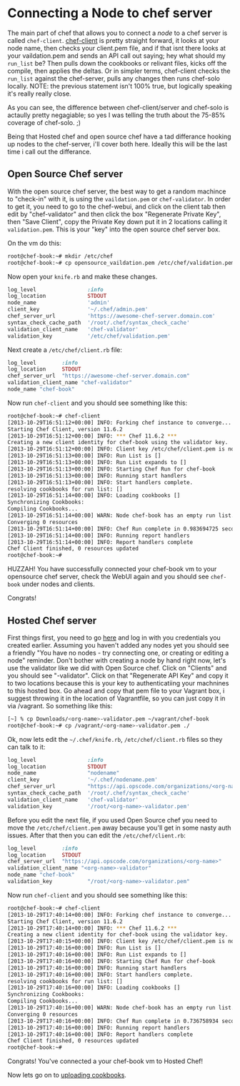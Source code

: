# Connecting a Node to chef server

The main part of chef that allows you to connect a _node_ to a chef server is called `chef-client`. [chef-client](http://docs.opscode.com/chef_client.html) is pretty straight forward, it looks at your node name, then checks your client.pem file, and if that isnt there looks at your vaildation.pem and sends an API call out saying; hey what should my `run_list` be? Then pulls down the cookbooks or relivant files, kicks off the compile, then applies the deltas. Or in simpler terms, chef-client checks the `run_list` against the chef-server, pulls any changes then runs chef-solo locally. NOTE: the previous statement isn't 100% true, but logically speaking it's really really close.

As you can see, the difference between chef-client/server and chef-solo is actaully pretty negagiable; so yes I was telling the truth about the 75-85% coverage of chef-solo. ;)

Being that Hosted chef and open source chef have a tad differance hooking up nodes to the chef-server, i'll cover both here. Ideally this will be the last time i call out the differance.

## Open Source Chef server

With the open source chef server, the best way to get a random machince to "check-in" with it, is using the `vaildation.pem` or `chef-validator`. In order to get it, you need to go to the chef-webui, and click on the client tab  then edit by "chef-validator" and then click the box "Regenerate Private Key", then "Save Client", copy the Private Key down put it in 2 locations calling it `validation.pem`. This is your "key" into the open source chef server box.

On the vm do this:

```bash
root@chef-book:~# mkdir /etc/chef
root@chef-book:~# cp opensource_vaildation.pem /etc/chef/validation.pem
```

Now open your `knife.rb` and make these changes.

```ruby
log_level                :info
log_location             STDOUT
node_name                'admin'
client_key               '~/.chef/admin.pem'
chef_server_url          'https://awesome-chef-server.domain.com'
syntax_check_cache_path  '/root/.chef/syntax_check_cache'
validation_client_name   'chef-validator'
validation_key           '/etc/chef/validation.pem'
```

Next create a `/etc/chef/client.rb` file:

```ruby
log_level        :info
log_location     STDOUT
chef_server_url  "https://awesome-chef-server.domain.com"
validation_client_name "chef-validator"
node_name "chef-book"
```

Now run `chef-client` and you should see something like this:

```bash
root@chef-book:~# chef-client
[2013-10-29T16:51:12+00:00] INFO: Forking chef instance to converge...
Starting Chef Client, version 11.6.2
[2013-10-29T16:51:12+00:00] INFO: *** Chef 11.6.2 ***
Creating a new client identity for chef-book using the validator key.
[2013-10-29T16:51:12+00:00] INFO: Client key /etc/chef/client.pem is not present - registering
[2013-10-29T16:51:13+00:00] INFO: Run List is []
[2013-10-29T16:51:13+00:00] INFO: Run List expands to []
[2013-10-29T16:51:13+00:00] INFO: Starting Chef Run for chef-book
[2013-10-29T16:51:13+00:00] INFO: Running start handlers
[2013-10-29T16:51:13+00:00] INFO: Start handlers complete.
resolving cookbooks for run list: []
[2013-10-29T16:51:14+00:00] INFO: Loading cookbooks []
Synchronizing Cookbooks:
Compiling Cookbooks...
[2013-10-29T16:51:14+00:00] WARN: Node chef-book has an empty run list.
Converging 0 resources
[2013-10-29T16:51:14+00:00] INFO: Chef Run complete in 0.983694725 seconds
[2013-10-29T16:51:14+00:00] INFO: Running report handlers
[2013-10-29T16:51:14+00:00] INFO: Report handlers complete
Chef Client finished, 0 resources updated
root@chef-book:~#
```

HUZZAH! You have successfully connected your chef-book vm to your opensource chef server, check the WebUI again and you should see `chef-book` under nodes and clients.

Congrats!

## Hosted Chef server

First things first, you need to go [here](https://manage.opscode.com/login) and log in with you credentials you created earlier. Assuming you haven't added any nodes yet you should see a friendly "You have no nodes - try connecting one, or creating or editing a node" reminder. Don't bother with creating a node by hand right now, let's use the validator like we did with Open Source chef. Click on "Clients" and you should see "<your-org-name>-validator". Click on that "Regenerate API Key" and copy it to two locations because this is your key to authenticatiing your machnines to this hosted box.
Go ahead and copy that pem file to your Vagrant box, i suggest throwing it in the location of Vagrantfile, so you can just copy it in via /vagrant. So something like this:

```bash
[~] % cp Downloads/<org-name>-validator.pem ~/vagrant/chef-book
root@chef-book:~# cp /vagrant/<org-name>-validator.pem ./
```

Ok, now lets edit the `~/.chef/knife.rb`, `/etc/chef/client.rb` files so they can talk to it:

```ruby
log_level                :info
log_location             STDOUT
node_name                "nodename"
client_key               '~/.chef/nodename.pem'
chef_server_url          "https://api.opscode.com/organizations/<org-name>"
syntax_check_cache_path  '/root/.chef/syntax_check_cache'
validation_client_name   'chef-validator'
validation_key           '/root/<org-name>-validator.pem'
```

Before you edit the next file, if you used Open Source chef you need to move the `/etc/chef/client.pem` away because you'll get in some nasty auth issues. After that then you can edit the `/etc/chef/client.rb`:

```ruby
log_level        :info
log_location     STDOUT
chef_server_url  "https://api.opscode.com/organizations/<org-name>"
validation_client_name "<org-name>-validator"
node_name "chef-book"
validation_key           "/root/<org-name>-validator.pem"
```

Now run `chef-client` and you should see something like this:

```bash
root@chef-book:~# chef-client
[2013-10-29T17:40:14+00:00] INFO: Forking chef instance to converge...
Starting Chef Client, version 11.6.2
[2013-10-29T17:40:14+00:00] INFO: *** Chef 11.6.2 ***
Creating a new client identity for chef-book using the validator key.
[2013-10-29T17:40:15+00:00] INFO: Client key /etc/chef/client.pem is not present - registering
[2013-10-29T17:40:16+00:00] INFO: Run List is []
[2013-10-29T17:40:16+00:00] INFO: Run List expands to []
[2013-10-29T17:40:16+00:00] INFO: Starting Chef Run for chef-book
[2013-10-29T17:40:16+00:00] INFO: Running start handlers
[2013-10-29T17:40:16+00:00] INFO: Start handlers complete.
resolving cookbooks for run list: []
[2013-10-29T17:40:16+00:00] INFO: Loading cookbooks []
Synchronizing Cookbooks:
Compiling Cookbooks...
[2013-10-29T17:40:16+00:00] WARN: Node chef-book has an empty run list.
Converging 0 resources
[2013-10-29T17:40:16+00:00] INFO: Chef Run complete in 0.736758934 seconds
[2013-10-29T17:40:16+00:00] INFO: Running report handlers
[2013-10-29T17:40:16+00:00] INFO: Report handlers complete
Chef Client finished, 0 resources updated
root@chef-book:~#
```

Congrats! You've connected a your chef-book vm to Hosted Chef!

Now lets go on to [uploading cookbooks](../part4/12-uploading-running-chef-client.md).
